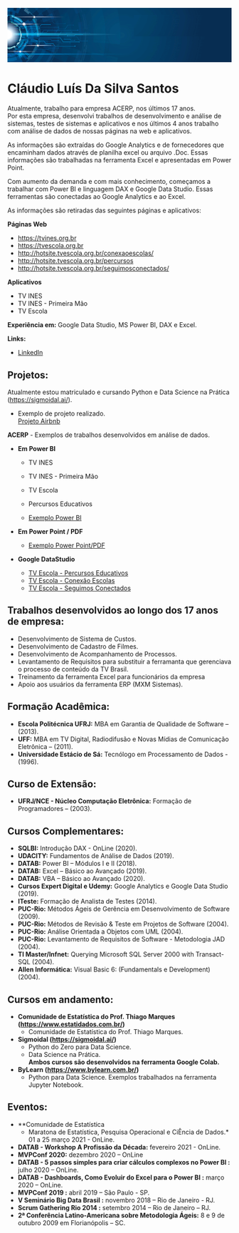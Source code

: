 ﻿
<p align="center">
<img src="banner02.png" >
</p>

# Cláudio Luís Da Silva Santos
Atualmente, trabalho para empresa ACERP, nos últimos 17 anos. <br>
Por esta empresa, desenvolvi trabalhos de desenvolvimento e análise de sistemas, testes de sistemas e aplicativos e nos últimos 4 anos trabalho com análise de dados de nossas páginas na web e aplicativos.<p>
As informações são extraídas do Google Analytics e de fornecedores que encaminham dados através de planilha excel ou arquivo .Doc. Essas informações são trabalhadas na ferramenta Excel e apresentadas em Power Point.<p>
Com aumento da demanda e com mais conhecimento, começamos a trabalhar com Power BI e linguagem DAX e Google Data Studio. Essas ferramentas são conectadas ao Google Analytics e ao Excel.<p>

As informações são retiradas das seguintes páginas e aplicativos:<p>

**Páginas Web** <p>
* https://tvines.org.br <br>
* https://tvescola.org.br <br>
* http://hotsite.tvescola.org.br/conexaoescolas/ <br>
* http://hotsite.tvescola.org.br/percursos <br>
* http://hotsite.tvescola.org.br/seguimosconectados/<p>

**Aplicativos** <p>

* TV INES
* TV INES - Primeira Mão
* TV Escola <p>

**Experiência em:** Google Data Studio, MS Power BI, DAX e Excel.<p>

**Links:**
*  [LinkedIn](https://www.linkedin.com/in/claudio-luis-da-silva-santos/)<p>


## Projetos:
 Atualmente estou matriculado e cursando Python e Data Science na Prática (https://sigmoidal.ai/). <br>
 * Exemplo de projeto realizado. <br>
 [Projeto Airbnb](https://bit.ly/3qs4osv)  <br>


**ACERP** - Exemplos de trabalhos desenvolvidos em análise de dados.<p>
* **Em Power BI**<br>
	* TV INES <br>
	* TV INES - Primeira Mão <br>
	* TV Escola <br>
	* Percursos Educativos <p>

	* [Exemplo Power BI](https://bit.ly/2Nau0Mi)<p>

* **Em Power Point / PDF**<br>
	* [Exemplo Power Point/PDF](https://bit.ly/2ZrYjAp)<p>

* **Google DataStudio**<br>
	* [TV Escola - Percursos Educativos](https://datastudio.google.com/u/0/reporting/4620b903-c6d6-4812-8cc0-75b4b356c773/page/Ly6EB)<br>
	* [TV Escola - Conexão Escolas](https://datastudio.google.com/u/0/reporting/afaefa9a-8b34-4489-939a-f2814647737e/page/fPZ3)<br>
	* [TV Escola - Seguimos Conectados](https://datastudio.google.com/u/0/reporting/5586e817-19c0-446d-87f6-ba5a715fc36f/page/xIxLB)<p>


## Trabalhos desenvolvidos ao longo dos 17 anos de empresa:
* Desenvolvimento de Sistema de Custos.<br>
* Desenvolvimento de Cadastro de Filmes.<br>
* Desenvolvimento de Acompanhamento de Processos.<br>
* Levantamento de Requisitos para substituir a ferramanta que gerenciava o processo de conteúdo da TV Brasil.<br>
* Treinamento da ferramenta Excel para funcionários da empresa<br>
* Apoio aos usuários da ferramenta ERP (MXM Sistemas).<p>


## Formação Acadêmica:
* **Escola Politécnica UFRJ:** MBA em Garantia de Qualidade de Software – (2013).<br>
* **UFF:** MBA em TV Digital, Radiodifusão e Novas Mídias de Comunicação Eletrônica – (2011).<br>
* **Universidade Estácio de Sá:** Tecnólogo em Processamento de Dados - (1996). <p>


## Curso de Extensão:
* **UFRJ/NCE - Núcleo Computação Eletrônica:** Formação de Programadores – (2003).<br>

## Cursos Complementares:
* **SQLBI:** Introdução DAX - OnLine (2020). <br>
* **UDACITY:** Fundamentos de Análise de Dados (2019). <br>
* **DATAB:** Power BI – Módulos I e II (2018).<br>
* **DATAB:** Excel – Básico ao Avançado (2019). <br>
* **DATAB:** VBA – Básico ao Avançado (2020). <br>
* **Cursos Expert Digital e Udemy:** Google Analytics e Google Data Studio (2019). <br>
* **ITeste:** Formação de Analista de Testes (2014). <br>
* **PUC-Rio:** Métodos Ágeis de Gerência em Desenvolvimento de Software (2009). <br>
* **PUC-Rio:** Métodos de Revisão & Teste em Projetos de Software (2004). <br>
* **PUC-Rio:** Análise Orientada a Objetos com UML (2004).<br>
* **PUC-Rio:** Levantamento de Requisitos de Software - Metodologia JAD (2004).<br>
* **TI Master/Infnet:** Querying Microsoft SQL Server 2000 with Transact-SQL (2004).<br>
* **Allen Informática:** Visual Basic 6: (Fundamentals e Development) (2004).<p>


## Cursos em andamento:
* **Comunidade de Estatística do Prof. Thiago Marques (https://www.estatidados.com.br/)** <br>
	* Comunidade de Estatística do Prof. Thiago Marques.<br>
* **Sigmoidal (https://sigmoidal.ai/)** <br>
	* Python do Zero para Data Science.<br>
	* Data Science na Prática. <br>
	**Ambos cursos são desenvolvidos na ferramenta Google Colab.**<br>
* **ByLearn (https://www.bylearn.com.br/)** <br>
	* Python para Data Science. Exemplos trabalhados na ferramenta Jupyter Notebook. <br>
	

## Eventos:
* **Comunidade de Estatística 
	* Maratona de Estatística, Pesquisa Operacional e CiÊncia de Dados.* 01 a 25 março 2021 - OnLine.<br>
* **DATAB - Workshop A Profissão da Década:** fevereiro 2021 - OnLine. <br>
* **MVPConf 2020:** dezembro 2020 – OnLine <Br>
* **DATAB - 5 passos simples para criar cálculos complexos no Power BI :** julho 2020 – OnLine. <br>
* **DATAB - Dashboards, Como Evoluir do Excel para o Power BI :** março 2020 – OnLine. <br>
* **MVPConf 2019 :** abril 2019 – São Paulo - SP. <br>
* **V Seminário Big Data Brasil  :** novembro 2018 – Rio de Janeiro - RJ. <br>
* **Scrum Gathering Rio 2014   :** setembro 2014 – Rio de Janeiro – RJ. <br>
* **2ª Conferência Latino-Americana sobre Metodologia Ágeis:** 8 e 9 de outubro 2009 em Florianópolis – SC.

